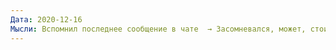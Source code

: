 ```yaml
---
Дата: 2020-12-16
Мысли: Вспомнил последнее сообщение в чате  → Засомневался, может, стоило поговорить на тему полигамии и объяснить свою точку зрения → Нет, так я покажусь слабовольным
---
```

